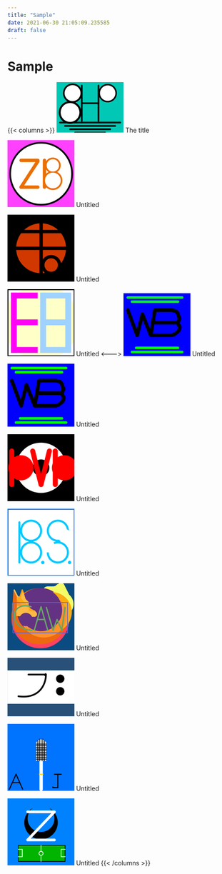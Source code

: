 ```yaml
---
title: "Sample"
date: 2021-06-30 21:05:09.235585
draft: false
---
```


# Sample
{{< columns >}}
[![The title](./images/thumb_c0dca835-da10-11eb-ae29-60f262b60b65.png)](c3176b0c-da10-11eb-b9b0-60f262b60b65)
The title

[![Untitled](./images/thumb_c0e61e13-da10-11eb-b093-60f262b60b65.png)](c3179247-da10-11eb-a55e-60f262b60b65)
Untitled

[![Untitled](./images/thumb_c0eb4ba6-da10-11eb-8772-60f262b60b65.png)](c3180753-da10-11eb-9a36-60f262b60b65)
Untitled

[![Untitled](./images/thumb_c0f00737-da10-11eb-ae90-60f262b60b65.png)](c3182e6c-da10-11eb-88d3-60f262b60b65)
Untitled
<--->
[![Untitled](./images/thumb_c0f55dd1-da10-11eb-8cb6-60f262b60b65.png)](c3182e6d-da10-11eb-8349-60f262b60b65)
Untitled

[![Untitled](./images/thumb_c1254764-da10-11eb-9905-60f262b60b65.png)](c3185573-da10-11eb-a5f6-60f262b60b65)
Untitled

[![Untitled](./images/thumb_c129db47-da10-11eb-88fa-60f262b60b65.png)](c3187c80-da10-11eb-9ebe-60f262b60b65)
Untitled

[![Untitled](./images/thumb_c12ff5ce-da10-11eb-9806-60f262b60b65.png)](c3187c81-da10-11eb-bc50-60f262b60b65)
Untitled

[![Untitled](./images/thumb_c1451f0d-da10-11eb-8750-60f262b60b65.png)](c318a37a-da10-11eb-a279-60f262b60b65)
Untitled

[![Untitled](./images/thumb_c14cc038-da10-11eb-a22c-60f262b60b65.png)](c318a37b-da10-11eb-bae5-60f262b60b65)
Untitled

[![Untitled](./images/thumb_c1548862-da10-11eb-9d33-60f262b60b65.png)](c318a37c-da10-11eb-b2ef-60f262b60b65)
Untitled

[![Untitled](./images/thumb_c159b8b8-da10-11eb-9dcc-60f262b60b65.png)](c318ca8b-da10-11eb-96fe-60f262b60b65)
Untitled
{{< /columns >}}